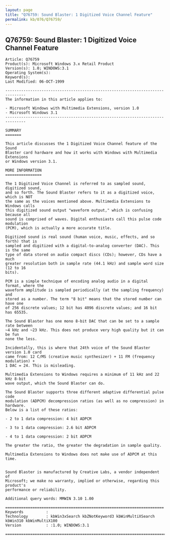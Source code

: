 ```yaml
---
layout: page
title: "Q76759: Sound Blaster: 1 Digitized Voice Channel Feature"
permalink: kb/076/Q76759/
---
```


## Q76759: Sound Blaster: 1 Digitized Voice Channel Feature

	Article: Q76759
	Product(s): Microsoft Windows 3.x Retail Product
	Version(s): 1.0; WINDOWS:3.1
	Operating System(s): 
	Keyword(s): 
	Last Modified: 06-OCT-1999
	
	-------------------------------------------------------------------------------
	The information in this article applies to:
	
	- Microsoft Windows with Multimedia Extensions, version 1.0 
	- Microsoft Windows 3.1 
	-------------------------------------------------------------------------------
	
	SUMMARY
	=======
	
	This article discusses the 1 Digitized Voice Channel feature of the Sound
	Blaster card hardware and how it works with Windows with Multimedia Extensions
	or Windows version 3.1.
	
	MORE INFORMATION
	================
	
	The 1 Digitized Voice Channel is referred to as sampled sound, digitized sound,
	and so forth. The Sound Blaster refers to it as a digitized voice, which is NOT
	the same as the voices mentioned above. Multimedia Extensions to Windows calls
	this digitized sound output "waveform output," which is confusing because all
	sound is comprised of waves. Digital enthusiasts call this pulse code modulation
	(PCM), which is actually a more accurate title.
	
	Digitized sound is real sound (human voice, music, effects, and so forth) that is
	sampled and digitized with a digital-to-analog converter (DAC). This is the same
	type of data stored on audio compact discs (CDs); however, CDs have a much
	greater resolution both in sample rate (44.1 kHz) and sample word size (12 to 16
	bits).
	
	PCM is a simple technique of encoding analog audio in a digital format, where the
	waveform amplitude is sampled periodically (at the sampling frequency) and
	stored as a number. The term "8 bit" means that the stored number can have one
	of 256 discrete values; 12 bit has 4096 discrete values; and 16 bit has 65535.
	
	The Sound Blaster has one mono 8-bit DAC that can be set to a sample rate between
	~4 kHz and ~23 kHz. This does not produce very high quality but it can be fun
	none the less.
	
	Incidentally, this is where that 24th voice of the Sound Blaster version 1.0 card
	came from: 12 C/MS (creative music synthesizer) + 11 FM (frequency modulation) +
	1 DAC = 24. This is misleading.
	
	Multimedia Extensions to Windows requires a minimum of 11 kHz and 22 kHz 8-bit
	wave output, which the Sound Blaster can do.
	
	The Sound Blaster supports three different adaptive differential pulse code
	modulation (ADPCM) decompression ratios (as well as no compression) in hardware.
	Below is a list of these ratios:
	
	- 2 to 1 data compression: 4 bit ADPCM
	
	- 3 to 1 data compression: 2.6 bit ADPCM
	
	- 4 to 1 data compression: 2 bit ADPCM
	
	The greater the ratio, the greater the degradation in sample quality.
	
	Multimedia Extensions to Windows does not make use of ADPCM at this time.
	
	
	Sound Blaster is manufactured by Creative Labs, a vendor independent of
	Microsoft; we make no warranty, implied or otherwise, regarding this product's
	performance or reliability.
	
	Additional query words: MMWIN 3.10 1.00
	
	======================================================================
	Keywords          :  
	Technology        : kbWin3xSearch kbZNotKeyword3 kbWinMultiXSearch kbWin310 kbWinMultiX100
	Version           : :1.0; WINDOWS:3.1
	
	=============================================================================
	
